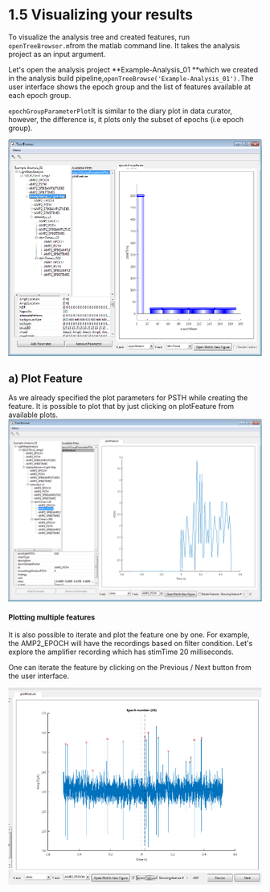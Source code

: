 # 1.5 Visualizing your results

To visualize the analysis tree and created features, run `openTreeBrowser.m`from the matlab command line. It takes the analysis project as an input argument.

Let's open the analysis project **Example-Analysis\_01 **which we created in the analysis build pipeline,`openTreeBrowse('Example-Analysis_01').`The user interface shows the epoch group and the list of features available at each epoch group.

`epochGroupParameterPlot`It is similar to the diary plot in data curator, however, the difference is, it plots only the subset of epochs \(i.e epoch group\).

![](/assets/tree_browser.png)

## a\) Plot Feature

As we already specified the plot parameters for PSTH while creating the feature. It is possible to plot that by just clicking on plotFeature from available plots.  
![](/assets/psth_response.png)

#### Plotting multiple features

It is also possible to iterate and plot the feature one by one. For example, the AMP2\_EPOCH will have the recordings based on filter condition. Let's explore the amplifier recording which has stimTime 20 milliseconds.

One can iterate the feature by clicking on the Previous / Next button from the user interface.

![](/assets/feature_itereator.png)

